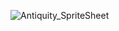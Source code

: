 ![Antiquity_SpriteSheet](https://user-images.githubusercontent.com/90608498/156834855-88b2dcc7-1e33-46ec-8313-50d832b6f04e.png)
